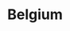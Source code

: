 ---
title: Belgium
indice: 0.45340748143641035
years:
- year: '1995'
  indice: 0.3864050300187845
- year: '1996'
  indice: 0.38966837607773686
- year: '1997'
  indice: 0.3883858890903164
- year: '1998'
  indice: 0.3921669100597071
- year: '1999'
  indice: 0.3995976645259934
- year: '2000'
  indice: 0.40048129347276185
- year: '2001'
  indice: 0.404626179465222
- year: '2002'
  indice: 0.404325368982483
- year: '2003'
  indice: 0.40406503304554214
- year: '2004'
  indice: 0.405356782019777
- year: '2005'
  indice: 0.40826896044240124
- year: '2006'
  indice: 0.41325512027568345
- year: '2007'
  indice: 0.4130952454173251
- year: '2008'
  indice: 0.41773438820524583
- year: '2009'
  indice: 0.4285934076473
- year: '2010'
  indice: 0.42685958470875535
- year: '2011'
  indice: 0.4297246385888311
- year: '2012'
  indice: 0.43497647059002226
- year: '2013'
  indice: 0.43786894177123675
- year: '2014'
  indice: 0.44021402144707616
- year: '2015'
  indice: 0.44154314254870936
- year: '2016'
  indice: 0.44365783964754674
- year: '2017'
  indice: 0.4469503457728492
- year: '2018'
  indice: 0.44935857114575295
- year: '2019'
  indice: 0.4492113840894392
- year: '2020'
  indice: 0.45340748143641035
---